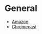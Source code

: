# General

* [Amazon](https://www.amazon.com)
* [Chromecast](https://store.google.com/us/product/chromecast_google_tv?hl=en-US&pli=1)
